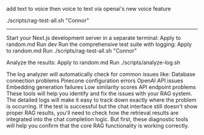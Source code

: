 add text to voice then voice to text via openai's new voice feature



./scripts/rag-test-all.sh "Connor"


-------------


Start your Next.js development server in a separate terminal:
Apply to random.md
Run
dev
Run the comprehensive test suite with logging:
Apply to random.md
Run
./scripts/rag-test-all.sh "Connor"


Analyze the results:
Apply to random.md
Run
./scripts/analyze-log.sh


The log analyzer will automatically check for common issues like:
Database connection problems
Pinecone configuration errors
OpenAI API issues
Embedding generation failures
Low similarity scores
API endpoint problems
These tools will help you identify and fix the issues with your RAG system. The detailed logs will make it easy to track down exactly where the problem is occurring.
If the test is successful but the chat interface still doesn't show proper RAG results, you'll need to check how the retrieval results are integrated into the chat completion logic. But first, these diagnostic tools will help you confirm that the core RAG functionality is working correctly.